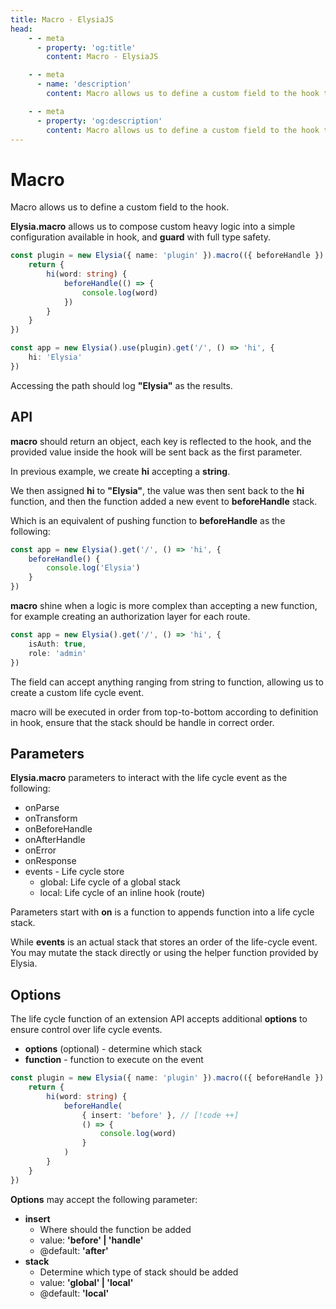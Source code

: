 ```yaml
---
title: Macro - ElysiaJS
head:
    - - meta
      - property: 'og:title'
        content: Macro - ElysiaJS

    - - meta
      - name: 'description'
        content: Macro allows us to define a custom field to the hook to compose custom heavy logic into a simple configuration available in hook, and guard with full type safety.

    - - meta
      - property: 'og:description'
        content: Macro allows us to define a custom field to the hook to compose custom heavy logic into a simple configuration available in hook, and guard with full type safety.
---
```


# Macro

Macro allows us to define a custom field to the hook.

**Elysia.macro** allows us to compose custom heavy logic into a simple configuration available in hook, and **guard** with full type safety.

```typescript
const plugin = new Elysia({ name: 'plugin' }).macro(({ beforeHandle }) => {
    return {
        hi(word: string) {
            beforeHandle(() => {
                console.log(word)
            })
        }
    }
})

const app = new Elysia().use(plugin).get('/', () => 'hi', {
    hi: 'Elysia'
})
```

Accessing the path should log **"Elysia"** as the results.

## API

**macro** should return an object, each key is reflected to the hook, and the provided value inside the hook will be sent back as the first parameter.

In previous example, we create **hi** accepting a **string**.

We then assigned **hi** to **"Elysia"**, the value was then sent back to the **hi** function, and then the function added a new event to **beforeHandle** stack.

Which is an equivalent of pushing function to **beforeHandle** as the following:

```typescript
const app = new Elysia().get('/', () => 'hi', {
    beforeHandle() {
        console.log('Elysia')
    }
})
```

**macro** shine when a logic is more complex than accepting a new function, for example creating an authorization layer for each route.

```typescript
const app = new Elysia().get('/', () => 'hi', {
    isAuth: true,
    role: 'admin'
})
```

The field can accept anything ranging from string to function, allowing us to create a custom life cycle event.

macro will be executed in order from top-to-bottom according to definition in hook, ensure that the stack should be handle in correct order.

## Parameters

**Elysia.macro** parameters to interact with the life cycle event as the following:

-   onParse
-   onTransform
-   onBeforeHandle
-   onAfterHandle
-   onError
-   onResponse
-   events - Life cycle store
    -   global: Life cycle of a global stack
    -   local: Life cycle of an inline hook (route)

Parameters start with **on** is a function to appends function into a life cycle stack.

While **events** is an actual stack that stores an order of the life-cycle event. You may mutate the stack directly or using the helper function provided by Elysia.

## Options

The life cycle function of an extension API accepts additional **options** to ensure control over life cycle events.

-   **options** (optional) - determine which stack
-   **function** - function to execute on the event

```typescript
const plugin = new Elysia({ name: 'plugin' }).macro(({ beforeHandle }) => {
    return {
        hi(word: string) {
            beforeHandle(
                { insert: 'before' }, // [!code ++]
                () => {
                    console.log(word)
                }
            )
        }
    }
})
```

**Options** may accept the following parameter:

-   **insert**
    -   Where should the function be added
    -   value: **'before' | 'handle'**
    -   @default: **'after'**
-   **stack**
    -   Determine which type of stack should be added
    -   value: **'global' | 'local'**
    -   @default: **'local'**

